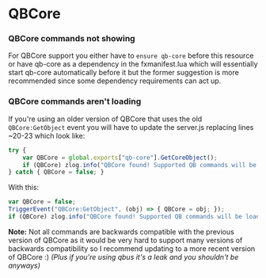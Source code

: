 # QBCore

### QBCore commands not showing

For QBCore support you either have to `ensure qb-core` before this resource or have qb-core as a dependency in the fxmanifest.lua which will essentially start qb-core automatically before it but the former suggestion is more recommended since some dependency requirements can act up.

### QBCore commands aren't loading

If you're using an older version of QBCore that uses the old `QBCore:GetObject` event you will have to update the server.js replacing lines \~20-23 which look like:

```js
try {
    var QBCore = global.exports["qb-core"].GetCoreObject();
    if (QBCore) zlog.info("QBCore found! Supported QB commands will be loaded.");
} catch { QBCore = false; }
```

With this:

```js
var QBCore = false;
TriggerEvent("QBCore:GetObject", (obj) => { QBCore = obj; });
if (QBCore) zlog.info("QBCore found! Supported QB commands will be loaded.");
```

**Note:** Not all commands are backwards compatible with the previous version of QBCore as it would be very hard to support many versions of backwards compatibility so I recommend updating to a more recent version of QBCore :) _(Plus if you're using qbus it's a leak and you shouldn't be anyways)_
